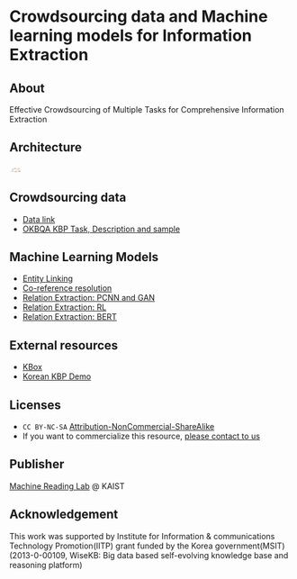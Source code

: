 # Crowdsourcing data and Machine learning models for Information Extraction

## About
Effective Crowdsourcing of Multiple Tasks for Comprehensive Information Extraction

## Architecture
<img src="./image/proc.png" alt="proc" style="width:20px;"/>

## Crowdsourcing data
* [Data link](https://figshare.com/)
* [OKBQA KBP Task, Description and sample](https://github.com/machinereading/okbqa-7-task4)

## Machine Learning Models
* [Entity Linking](https://github.com/machinereading/eld-2018)
* [Co-reference resolution](https://github.com/machinereading/)
* [Relation Extraction: PCNN and GAN](https://github.com/machinereading/)
* [Relation Extraction: RL](https://github.com/machinereading/re-RL)
* [Relation Extraction: BERT](https://github.com/machinereading/)

## External resources
* [KBox](http://kbox.kaist.ac.kr)
* [Korean KBP Demo](https://github.com/machinereading/wisekb-demo)

## Licenses
* `CC BY-NC-SA` [Attribution-NonCommercial-ShareAlike](https://creativecommons.org/licenses/by-nc-sa/2.0/)
* If you want to commercialize this resource, [please contact to us](http://mrlab.kaist.ac.kr/contact)

## Publisher
[Machine Reading Lab](http://mrlab.kaist.ac.kr/) @ KAIST

## Acknowledgement
This work was supported by Institute for Information & communications Technology Promotion(IITP) grant funded by the Korea government(MSIT) (2013-0-00109, WiseKB: Big data based self-evolving knowledge base and reasoning platform)
